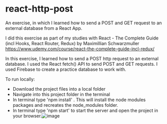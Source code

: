 # react-http-post
An exercise, in which I learned how to send a POST and GET request to an external database from a React App. 

I did this exercise as part of my studies with React - The Complete Guide (incl Hooks, React Router, Redux) by Maximillian Schwarzmuller
https://www.udemy.com/course/react-the-complete-guide-incl-redux/

In this exercise, I learned how to send a POST http request to an external database. 
I used the React fetch() API to send POST and GET requests. 
I used Firebase to create a practice database to work with.

To run locally: 
- Download the project files into a local folder 
- Navigate into this project folder in the terminal 
- In terminal type 'npm install' . This will install the node modules packages and recreates the node_modules folder. 
- In terminal type 'npm start' to start the server and open the project in your browser.![image](https://user-images.githubusercontent.com/74827533/170996406-3fa0e646-804f-479d-a494-dc06eea27e19.png)

